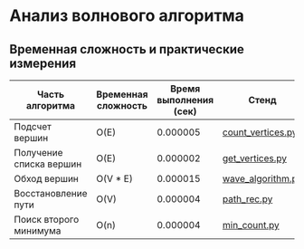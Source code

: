 # Анализ волнового алгоритма

## Временная сложность и практические измерения

| Часть алгоритма         | Временная сложность | Время выполнения (сек) | Стенд                                                                 |
|--------------------------|---------------------|-------------------------|----------------------------------------------------------------------|
| Подсчет вершин           | O(E)               | 0.000005                | [count_vertices.py](https://github.com/Tamara210/dz1/blob/main/count_vertices.py) |
| Получение списка вершин  | O(E)               | 0.000002                | [get_vertices.py](https://github.com/Tamara210/dz1/blob/main/get_vertices.py)     |
| Обход вершин             | O(V * E)           | 0.000015                | [wave_algorithm.py](https://github.com/Tamara210/dz1/blob/main/wave_algorithm.py) |
| Восстановление пути      | O(V)               | 0.000004                | [path_rec.py](https://github.com/Tamara210/dz1/blob/main/path_rec.py)             |
| Поиск второго минимума   | O(n)               | 0.000004                | [min_count.py](https://github.com/Tamara210/dz1/blob/main/min_count.py)                     |